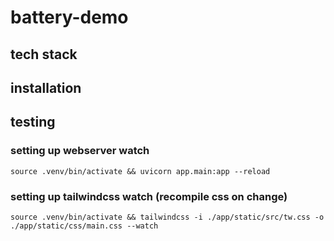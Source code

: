 # battery-demo

## tech stack

## installation

## testing

### setting up webserver watch

```
source .venv/bin/activate && uvicorn app.main:app --reload
```

### setting up tailwindcss watch (recompile css on change)

```
source .venv/bin/activate && tailwindcss -i ./app/static/src/tw.css -o ./app/static/css/main.css --watch

```
